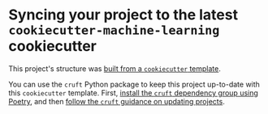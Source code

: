 # Syncing your project to the latest `cookiecutter-machine-learning` cookiecutter

This project's structure was [built from a `cookiecutter`
template](https://github.com/ESKYoung/cookiecutter-machine-learning).

You can use the `cruft` Python package to keep this project up-to-date with this
`cookiecutter` template. First, [install the `cruft` dependency group using
Poetry](../contributing.md#contributing-requirements), and then [follow the `cruft`
guidance on updating projects](https://cruft.github.io/cruft/#updating-a-project).
